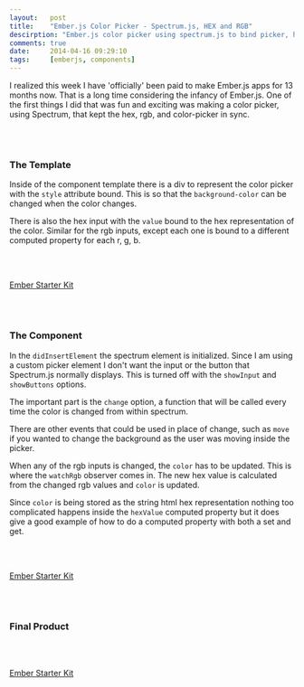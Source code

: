 ```yaml
---
layout:   post
title:    "Ember.js Color Picker - Spectrum.js, HEX and RGB"
descirption: "Ember.js color picker using spectrum.js to bind picker, hex, and rgb"
comments: true
date:     2014-04-16 09:29:10
tags:     [emberjs, components]
---
```


I realized this week I have 'officially' been paid to make Ember.js apps for 13 months now. That is a long time considering the infancy of Ember.js. One of the first things I did that was fun and exciting was making a color picker, using Spectrum, that kept the hex, rgb, and color-picker in sync.

<br><br>

### The Template

Inside of the component template there is a div to represent the color picker with the `style` attribute bound. This is so that the `background-color` can be changed when the color changes.

There is also the hex input with the `value` bound to the hex representation of the color. Similar for the rgb inputs, except each one is bound to a different computed property for each r, g, b.

<br><br>

<a class="jsbin-embed" href="http://emberjs.jsbin.com/geyit/10/embed?html">Ember Starter Kit</a><script src="http://static.jsbin.com/js/embed.js"></script>

<br><br>

### The Component

In the `didInsertElement` the spectrum element is initialized. Since I am using a custom picker element I don't want the input or the button that Spectrum.js normally displays. This is turned off with the `showInput` and `showButtons` options.

The important part is the `change` option, a function that will be called every time the color is changed from within spectrum.

There are other events that could be used in place of change, such as `move` if you wanted to change the background as the user was moving inside the picker.

When any of the rgb inputs is changed, the `color` has to be updated. This is where the `watchRgb` observer comes in. The new hex value is calculated from the changed rgb values and `color` is updated.

Since `color` is being stored as the string html hex representation nothing too complicated happens inside the `hexValue` computed property but it does give a good example of how to do a computed property with both a set and get.

<br><br>

<a class="jsbin-embed" href="http://emberjs.jsbin.com/geyit/10/embed?js">Ember Starter Kit</a><script src="http://static.jsbin.com/js/embed.js"></script>

<br><br>

### Final Product

<br><br>

<a class="jsbin-embed" href="http://emberjs.jsbin.com/geyit/10/embed?output">Ember Starter Kit</a><script src="http://static.jsbin.com/js/embed.js"></script>
